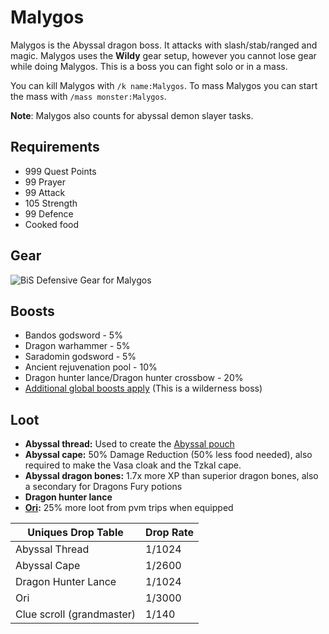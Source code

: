 # Malygos

Malygos is the Abyssal dragon boss. It attacks with slash/stab/ranged and magic. Malygos uses the **Wildy** gear setup, however you cannot lose gear while doing Malygos. This is a boss you can fight solo or in a mass.

You can kill Malygos with `/k name:Malygos`. To mass Malygos you can start the mass with `/mass monster:Malygos`.

**Note**: Malygos also counts for abyssal demon slayer tasks.

## Requirements

* 999 Quest Points
* 99 Prayer
* 99 Attack
* 105 Strength
* 99 Defence
* Cooked food

## Gear

![BiS Defensive Gear for Malygos](../../.gitbook/assets/bis\_mally.png)

## Boosts

* Bandos godsword - 5%
* Dragon warhammer - 5%
* Saradomin godsword - 5%
* Ancient rejuvenation pool - 10%
* Dragon hunter lance/Dragon hunter crossbow - 20%
* [Additional global boosts apply](../../skills/combat-skills.md#boosts) (This is a wilderness boss)

## Loot

* **Abyssal thread:** Used to create the [Abyssal pouch](../../skills/runecraft.md#custom-content-and-boosts)
* **Abyssal cape:** 50% Damage Reduction (50% less food needed), also required to make the Vasa cloak and the Tzkal cape.
* **Abyssal dragon bones:** 1.7x more XP than superior dragon bones, also a secondary for Dragons Fury potions
* **Dragon hunter lance**
* [**Ori**](../../custom-items/pets.md#resource-gathering-and-loot-effecting-pets)**:** 25% more loot from pvm trips when equipped

| **Uniques Drop Table**    | **Drop Rate** |
| ------------------------- | ------------- |
| Abyssal Thread            | 1/1024        |
| Abyssal Cape              | 1/2600        |
| Dragon Hunter Lance       | 1/1024        |
| Ori                       | 1/3000        |
| Clue scroll (grandmaster) | 1/140         |
